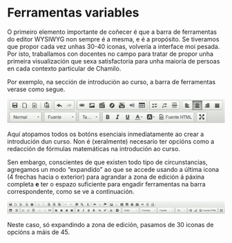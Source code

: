 # Ferramentas variables

O primeiro elemento importante de coñecer é que a barra de ferramentas do editor WYSIWYG non sempre é a mesma, e é a propósito. Se tiveramos que propor cada vez unhas 30-40 iconas, volvería a interface moi pesada. Por isto, traballamos con docentes no campo para tratar de propor unha primeira visualización que sexa satisfactoria para unha maioría de persoas en cada contexto particular de Chamilo.

Por exemplo, na sección de introdución ao curso, a barra de ferramentas verase como segue.

![](../../.gitbook/assets/image13%20%289%29.png)

Aquí atopamos todos os botóns esenciais inmediatamente ao crear a introdución dun curso. Non é \(xeralmente\) necesario ter opcións como a redacción de fórmulas matemáticas na introdución ao curso.

Sen embargo, conscientes de que existen todo tipo de circunstancias, agregamos un modo “expandido” ao que se accede usando a última icona \(4 frechas hacia o exterior\) para agrandar a zona de edición á páxina completa **e** ter o espazo suficiente para engadir ferramentas na barra correspondente, como se ve a continuación.

![](../../.gitbook/assets/image14%20%289%29.png)

Neste caso, só expandindo a zona de edición, pasamos de 30 iconas de opcións a máis de 45.

